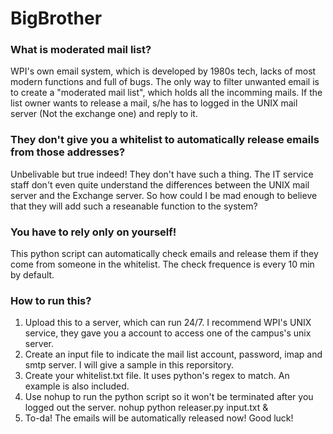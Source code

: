 # BigBrother

### What is moderated mail list?
   WPI's own email system, which is developed by 1980s tech, lacks of most modern functions and full of bugs. The only way to filter unwanted email is to create a "moderated mail list", which holds all the incomming mails. If the list owner wants to release a mail, s/he has to logged in the UNIX mail server (Not the exchange one) and reply to it.

### They don't give you a whitelist to automatically release emails from those addresses? 
  Unbelivable but true indeed! They don't have such a thing. The IT service staff don't even quite understand the differences between the UNIX mail server and the Exchange server. So how could I be mad enough to believe that they will add such a reseanable function to the system? 

### You have to rely only on yourself!
  This python script can automatically check emails and release them if they come from someone in the whitelist. The check frequence is every 10 min by default. 

### How to run this?
1. Upload this to a server, which can run 24/7. I recommend WPI's UNIX service, they gave you a account to access one of the campus's unix server.
2. Create an input file to indicate the mail list account, password, imap and smtp server. I will give a sample in this reporsitory.
3. Create your whitelist.txt file. It uses python's regex to match. An example is also included.
3. Use nohup to run the python script so it won't be terminated after you logged out the server.
    nohup python releaser.py input.txt &
4. To-da! The emails will be automatically released now! Good luck!

